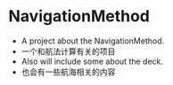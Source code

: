 # NavigationMethod     
* A project about the NavigationMethod.     
* 一个和航法计算有关的项目      
* Also will include some about the deck.     
* 也会有一些航海相关的内容     
